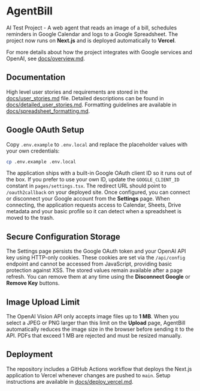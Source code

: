 # AgentBill

AI Test Project - A web agent that reads an image of a bill, schedules reminders in Google Calendar and logs to a Google Spreadsheet. The project now runs on **Next.js** and is deployed automatically to **Vercel**.

For more details about how the project integrates with Google services and OpenAI, see [docs/overview.md](docs/overview.md).


## Documentation

High level user stories and requirements are stored in the [docs/user_stories.md](docs/user_stories.md) file. Detailed descriptions can be found in [docs/detailed_user_stories.md](docs/detailed_user_stories.md).
Formatting guidelines are available in [docs/spreadsheet_formatting.md](docs/spreadsheet_formatting.md).

## Google OAuth Setup


Copy `.env.example` to `.env.local` and replace the placeholder values with your
own credentials:

```bash
cp .env.example .env.local
```


The application ships with a built-in Google OAuth client ID so it runs out of
the box. If you prefer to use your own ID, update the `GOOGLE_CLIENT_ID`
constant in `pages/settings.tsx`. The redirect URL should point to
`/oauth2callback` on your deployed site. Once configured, you can connect or
disconnect your Google account from the **Settings** page. When connecting, the application requests access to Calendar, Sheets, Drive metadata and your basic profile so it can detect when a spreadsheet is moved to the trash.


## Secure Configuration Storage

The Settings page persists the Google OAuth token and your OpenAI API key using HTTP-only cookies. These cookies are set via the `/api/config` endpoint and cannot be accessed from JavaScript, providing basic protection against XSS. The stored values remain available after a page refresh. You can remove them at any time using the **Disconnect Google** or **Remove Key** buttons.
## Image Upload Limit

The OpenAI Vision API only accepts image files up to **1 MB**. When you select a JPEG or PNG larger than this limit on the **Upload** page, AgentBill automatically reduces the image size in the browser before sending it to the API. PDFs that exceed 1 MB are rejected and must be resized manually.

## Deployment

The repository includes a GitHub Actions workflow that deploys the Next.js application to Vercel whenever changes are pushed to `main`. Setup instructions are available in [docs/deploy_vercel.md](docs/deploy_vercel.md).
